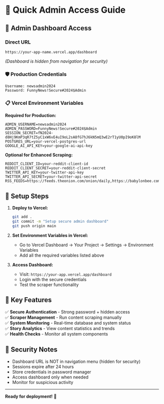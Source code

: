 # 🚀 Quick Admin Access Guide

## 🔐 Admin Dashboard Access

### Direct URL
```
https://your-app-name.vercel.app/dashboard
```
*(Dashboard is hidden from navigation for security)*

### 🛡️ Production Credentials
```
Username: newsadmin2024
Password: FunnyNews!Secure#2024$Admin
```

### 📋 Vercel Environment Variables

**Required for Production:**
```env
ADMIN_USERNAME=newsadmin2024
ADMIN_PASSWORD=FunnyNews!Secure#2024$Admin
SESSION_SECRET=fN2024-d8Hj9KmP3qR7tZ5yC1xW6vE4uI9oL2sA8fG7hJ6kN5mQ3wE2rT1yU0pI9oK8lM
POSTGRES_URL=your-vercel-postgres-url
GOOGLE_AI_API_KEY=your-google-ai-api-key
```

**Optional for Enhanced Scraping:**
```env
REDDIT_CLIENT_ID=your-reddit-client-id
REDDIT_CLIENT_SECRET=your-reddit-client-secret
TWITTER_API_KEY=your-twitter-api-key
TWITTER_API_SECRET=your-twitter-api-secret
RSS_FEEDS=https://feeds.theonion.com/onion/daily,https://babylonbee.com/feeds/news
```

## 🔧 Setup Steps

1. **Deploy to Vercel:**
   ```bash
   git add .
   git commit -m "Setup secure admin dashboard"
   git push origin main
   ```

2. **Set Environment Variables in Vercel:**
   - Go to Vercel Dashboard → Your Project → Settings → Environment Variables
   - Add all the required variables listed above

3. **Access Dashboard:**
   - Visit: `https://your-app.vercel.app/dashboard`
   - Login with the secure credentials
   - Test the scraper functionality

## 🎯 Key Features

✅ **Secure Authentication** - Strong password + hidden access  
✅ **Scraper Management** - Run content scraping manually  
✅ **System Monitoring** - Real-time database and system status  
✅ **Story Analytics** - View content statistics and trends  
✅ **Health Checks** - Monitor all system components  

## 🚨 Security Notes

- Dashboard URL is NOT in navigation menu (hidden for security)
- Sessions expire after 24 hours
- Store credentials in password manager
- Access dashboard only when needed
- Monitor for suspicious activity

---

**Ready for deployment!** 🎉